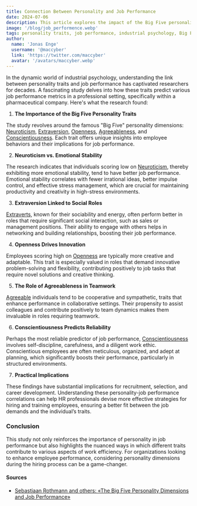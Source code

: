 ```yaml
---
title: Connection Between Personality and Job Performance
date: 2024-07-06
description: This article explores the impact of the Big Five personality traits on job performance, highlighting their significance in employee productivity and organizational psychology.
image: '/blog/job_performence.webp'
tags: personality traits, job performance, industrial psychology, Big Five personality dimensions, emotional stability, Neuroticism, Extraversion, Openness, Agreeableness, Conscientiousness, employee productivity, HR strategies, workplace behavior, personality testing, psychological research, performance prediction, employee assessment, career development, organizational psychology, team dynamics
author:
  name: 'Jonas Enge'
  username: '@maccyber'
  link: 'https://twitter.com/maccyber'
  avatar: '/avatars/maccyber.webp'
---
```


In the dynamic world of industrial psychology, understanding the link between personality traits and job performance has captivated researchers for decades. A fascinating study delves into how these traits predict various job performance metrics in a professional setting, specifically within a pharmaceutical company. Here's what the research found:

1. **The Importance of the Big Five Personality Traits**

The study revolves around the famous "Big Five" personality dimensions: [Neuroticism](/articles/neuroticism), [Extraversion](/articles/extraversion), [Openness](/articles/openness_to_experience), [Agreeableness](/articles/agreeableness), and [Conscientiousness](/articles/conscientiousness). Each trait offers unique insights into employee behaviors and their implications for job performance.

2. **Neuroticism vs. Emotional Stability**

The research indicates that individuals scoring low on [Neuroticism](/articles/neuroticism), thereby exhibiting more emotional stability, tend to have better job performance. Emotional stability correlates with fewer irrational ideas, better impulse control, and effective stress management, which are crucial for maintaining productivity and creativity in high-stress environments.

3. **Extraversion Linked to Social Roles**

[Extraverts](/articles/extraversion), known for their sociability and energy, often perform better in roles that require significant social interaction, such as sales or management positions. Their ability to engage with others helps in networking and building relationships, boosting their job performance.

4. **Openness Drives Innovation**

Employees scoring high on [Openness](/articles/openness_to_experience) are typically more creative and adaptable. This trait is especially valued in roles that demand innovative problem-solving and flexibility, contributing positively to job tasks that require novel solutions and creative thinking.

5. **The Role of Agreeableness in Teamwork**

[Agreeable](/articles/agreeableness) individuals tend to be cooperative and sympathetic, traits that enhance performance in collaborative settings. Their propensity to assist colleagues and contribute positively to team dynamics makes them invaluable in roles requiring teamwork.

6. **Conscientiousness Predicts Reliability**

Perhaps the most reliable predictor of job performance, [Conscientiousness](/articles/conscientiousness) involves self-discipline, carefulness, and a diligent work ethic. Conscientious employees are often meticulous, organized, and adept at planning, which significantly boosts their performance, particularly in structured environments.

7. **Practical Implications**

These findings have substantial implications for recruitment, selection, and career development. Understanding these personality-job performance correlations can help HR professionals devise more effective strategies for hiring and training employees, ensuring a better fit between the job demands and the individual’s traits.

### Conclusion

This study not only reinforces the importance of personality in job performance but also highlights the nuanced ways in which different traits contribute to various aspects of work efficiency. For organizations looking to enhance employee performance, considering personality dimensions during the hiring process can be a game-changer.

#### **Sources**

- [Sebastiaan Rothmann and others: «The Big Five Personality Dimensions and Job Performance»](https://www.researchgate.net/publication/47739408_The_Big_Five_Personality_Dimensions_and_Job_Performance)
